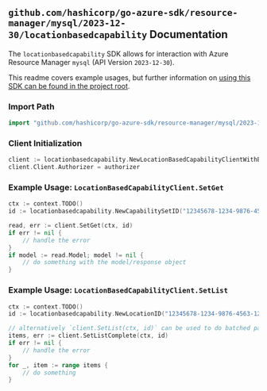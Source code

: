 
## `github.com/hashicorp/go-azure-sdk/resource-manager/mysql/2023-12-30/locationbasedcapability` Documentation

The `locationbasedcapability` SDK allows for interaction with Azure Resource Manager `mysql` (API Version `2023-12-30`).

This readme covers example usages, but further information on [using this SDK can be found in the project root](https://github.com/hashicorp/go-azure-sdk/tree/main/docs).

### Import Path

```go
import "github.com/hashicorp/go-azure-sdk/resource-manager/mysql/2023-12-30/locationbasedcapability"
```


### Client Initialization

```go
client := locationbasedcapability.NewLocationBasedCapabilityClientWithBaseURI("https://management.azure.com")
client.Client.Authorizer = authorizer
```


### Example Usage: `LocationBasedCapabilityClient.SetGet`

```go
ctx := context.TODO()
id := locationbasedcapability.NewCapabilitySetID("12345678-1234-9876-4563-123456789012", "locationValue", "capabilitySetValue")

read, err := client.SetGet(ctx, id)
if err != nil {
	// handle the error
}
if model := read.Model; model != nil {
	// do something with the model/response object
}
```


### Example Usage: `LocationBasedCapabilityClient.SetList`

```go
ctx := context.TODO()
id := locationbasedcapability.NewLocationID("12345678-1234-9876-4563-123456789012", "locationValue")

// alternatively `client.SetList(ctx, id)` can be used to do batched pagination
items, err := client.SetListComplete(ctx, id)
if err != nil {
	// handle the error
}
for _, item := range items {
	// do something
}
```
